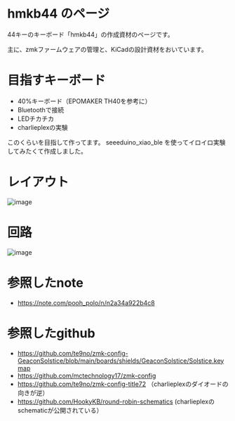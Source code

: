 # hmkb44 のページ

44キーのキーボード「hmkb44」の作成資材のページです。

主に、zmkファームウェアの管理と、KiCadの設計資材をおいています。

# 目指すキーボード
* 40%キーボード（EPOMAKER TH40を参考に）
* Bluetoothで接続
* LEDチカチカ
* charlieplexの実験

このくらいを目指して作ってます。
seeeduino_xiao_ble を使ってイロイロ実験してみたくて作成しました。
# レイアウト
![image](https://github.com/user-attachments/assets/eb86fd2e-88db-4f7e-a59b-884f75020a4a)

# 回路
![image](https://github.com/user-attachments/assets/27edb557-1e68-4188-a6b6-7f6a72c5f3db)


# 参照したnote
* https://note.com/pooh_polo/n/n2a34a922b4c8

# 参照したgithub
* https://github.com/te9no/zmk-config-GeaconSolstice/blob/main/boards/shields/GeaconSolstice/Solstice.keymap
* https://github.com/mctechnology17/zmk-config
* https://github.com/te9no/zmk-config-title72 （charlieplexのダイオードの向きが逆）
* https://github.com/HookyKB/round-robin-schematics (charlieplexのschematicが公開されている）
